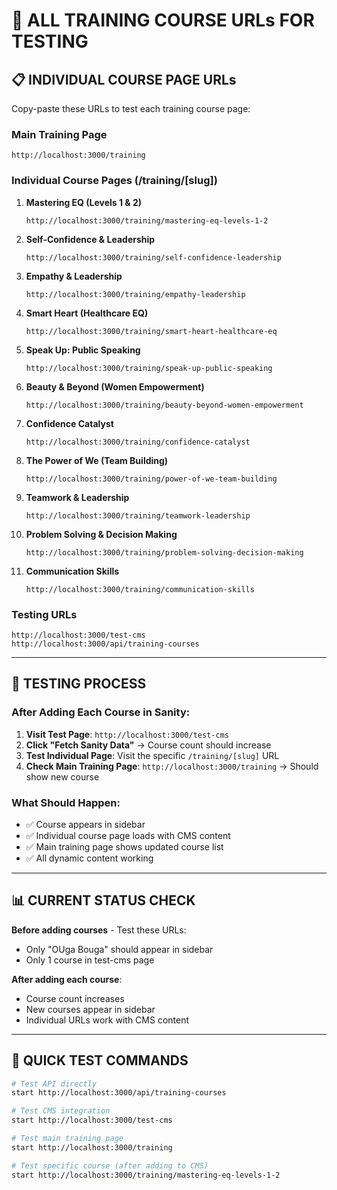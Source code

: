 # 🔗 ALL TRAINING COURSE URLs FOR TESTING

## 📋 **INDIVIDUAL COURSE PAGE URLs**

Copy-paste these URLs to test each training course page:

### **Main Training Page**

```
http://localhost:3000/training
```

### **Individual Course Pages (/training/[slug])**

1. **Mastering EQ (Levels 1 & 2)**

   ```
   http://localhost:3000/training/mastering-eq-levels-1-2
   ```

2. **Self-Confidence & Leadership**

   ```
   http://localhost:3000/training/self-confidence-leadership
   ```

3. **Empathy & Leadership**

   ```
   http://localhost:3000/training/empathy-leadership
   ```

4. **Smart Heart (Healthcare EQ)**

   ```
   http://localhost:3000/training/smart-heart-healthcare-eq
   ```

5. **Speak Up: Public Speaking**

   ```
   http://localhost:3000/training/speak-up-public-speaking
   ```

6. **Beauty & Beyond (Women Empowerment)**

   ```
   http://localhost:3000/training/beauty-beyond-women-empowerment
   ```

7. **Confidence Catalyst**

   ```
   http://localhost:3000/training/confidence-catalyst
   ```

8. **The Power of We (Team Building)**

   ```
   http://localhost:3000/training/power-of-we-team-building
   ```

9. **Teamwork & Leadership**

   ```
   http://localhost:3000/training/teamwork-leadership
   ```

10. **Problem Solving & Decision Making**

    ```
    http://localhost:3000/training/problem-solving-decision-making
    ```

11. **Communication Skills**
    ```
    http://localhost:3000/training/communication-skills
    ```

### **Testing URLs**

```
http://localhost:3000/test-cms
http://localhost:3000/api/training-courses
```

---

## 🧪 **TESTING PROCESS**

### **After Adding Each Course in Sanity:**

1. **Visit Test Page**: `http://localhost:3000/test-cms`
2. **Click "Fetch Sanity Data"** → Course count should increase
3. **Test Individual Page**: Visit the specific `/training/[slug]` URL
4. **Check Main Training Page**: `http://localhost:3000/training` → Should show new course

### **What Should Happen:**

- ✅ Course appears in sidebar
- ✅ Individual course page loads with CMS content
- ✅ Main training page shows updated course list
- ✅ All dynamic content working

---

## 📊 **CURRENT STATUS CHECK**

**Before adding courses** - Test these URLs:

- Only "OUga Bouga" should appear in sidebar
- Only 1 course in test-cms page

**After adding each course**:

- Course count increases
- New courses appear in sidebar
- Individual URLs work with CMS content

---

## 🎯 **QUICK TEST COMMANDS**

```bash
# Test API directly
start http://localhost:3000/api/training-courses

# Test CMS integration
start http://localhost:3000/test-cms

# Test main training page
start http://localhost:3000/training

# Test specific course (after adding to CMS)
start http://localhost:3000/training/mastering-eq-levels-1-2
```
